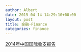 ```yaml
---
author: Albert
date: 2015-04-14 14:29:10+00:00
layout: post
title: 金融·Finance
categories: finance
---
```


[2014年中国国际收支报告](http://7xil4b.com1.z0.glb.clouddn.com/2014年中国国际收支报告.pdf)
